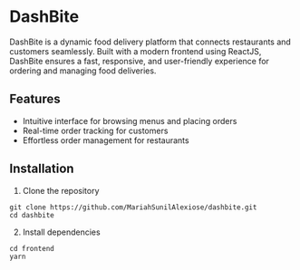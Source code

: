 # DashBite

DashBite is a dynamic food delivery platform that connects restaurants and customers seamlessly. Built with a modern frontend using ReactJS, DashBite ensures a fast, responsive, and user-friendly experience for ordering and managing food deliveries.

## Features
- Intuitive interface for browsing menus and placing orders
- Real-time order tracking for customers
- Effortless order management for restaurants

## Installation
1. Clone the repository

```
git clone https://github.com/MariahSunilAlexiose/dashbite.git
cd dashbite
```

2. Install dependencies

```
cd frontend
yarn
```